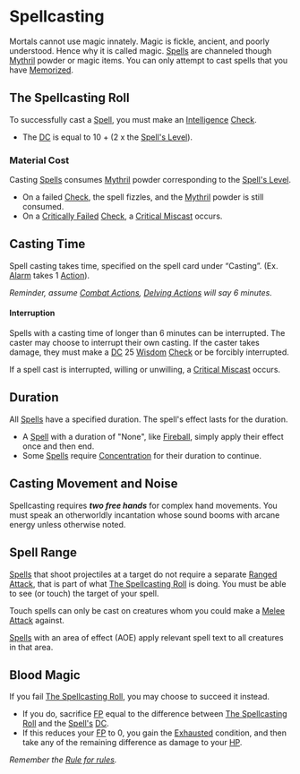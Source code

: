 # Spellcasting

Mortals cannot use magic innately. Magic is fickle, ancient, and poorly understood. Hence why it is called magic. [Spells](Spells.md) are channeled though [Mythril](Mythril.md) powder or magic items. You can only attempt to cast spells that you have [Memorized](Spell%20Memorization.md).
## The Spellcasting Roll
To successfully cast a [Spell](Spells.md), you must make an [Intelligence](../Player%20Characters/Chosen%20Statistics/Intelligence.md) [Check](../Game%20Procedures/Check.md).
- The [DC](../Game%20Procedures/DC.md) is equal to 10 + (2 x the [Spell's Level](Spell%20Level.md)).
### Material Cost
Casting [Spells](Spells.md) consumes [Mythril](Mythril.md) powder corresponding to the [Spell's Level](Spell%20Level.md).
- On a failed [Check](../Game%20Procedures/Check.md), the spell fizzles, and the [Mythril](Mythril.md) powder is still consumed.
- On a [Critically Failed](../Game%20Procedures/Dice%20Rolls/Critical%20Failure.md) [Check](../Game%20Procedures/Check.md), a [Critical Miscast](../Game%20Procedures/Dice%20Rolls/Critical%20Miscast.md) occurs.
## Casting Time
Spell casting takes time, specified on the spell card under “Casting”. (Ex. [Alarm](Spells/Mythril%20Spells/Level%201/Alarm.md) takes 1 [Action](../Game%20Procedures/Action.md)).

*Reminder, assume [Combat Actions](../Game%20Procedures/Action.md#Combat%20Action), [Delving Actions](../Game%20Procedures/Action.md#Delving%20Action) will say 6 minutes.*
#### Interruption
Spells with a casting time of longer than 6 minutes can be interrupted. The caster may choose to interrupt their own casting. If the caster takes damage, they must make a [DC](../Game%20Procedures/DC.md) 25 [Wisdom](../Player%20Characters/Chosen%20Statistics/Wisdom.md) [Check](../Game%20Procedures/Check.md) or be forcibly interrupted.

If a spell cast is interrupted, willing or unwilling, a [Critical Miscast](../Game%20Procedures/Dice%20Rolls/Critical%20Miscast.md) occurs.
## Duration
All [Spells](Spells.md) have a specified duration. The spell's effect lasts for the duration.
- A [Spell](Spells.md) with a duration of "None", like [Fireball](Spells/Mythril%20Spells/Level%203/Fireball.md), simply apply their effect once and then end.
- Some [Spells](Spells.md) require [Concentration](Concentration.md) for their duration to continue.
## Casting Movement and Noise
Spellcasting requires ***two free hands*** for complex hand movements. You must speak an otherworldly incantation whose sound booms with arcane energy unless otherwise noted. 
## Spell Range
[Spells](Spells.md) that shoot projectiles at a target do not require a separate [Ranged Attack](../Game%20Procedures/Ranged%20Attack.md), that is part of what [The Spellcasting Roll](Spellcasting.md#The%20Spellcasting%20Roll) is doing. You must be able to see (or touch) the target of your spell.

Touch spells can only be cast on creatures whom you could make a [Melee Attack](../Game%20Procedures/Melee%20Attack.md) against.

[Spells](Spells.md) with an area of effect (AOE) apply relevant spell text to all creatures in that area.
## Blood Magic
If you fail [The Spellcasting Roll](Spellcasting.md#The%20Spellcasting%20Roll), you may choose to succeed it instead. 
- If you do, sacrifice [FP](../Player%20Characters/Derived%20Statistics/Fatigue%20Points.md) equal to the difference between [The Spellcasting Roll](Spellcasting.md#The%20Spellcasting%20Roll) and the [Spell's](Spells.md) [DC](../Game%20Procedures/DC.md).
- If this reduces your [FP](../Player%20Characters/Derived%20Statistics/Fatigue%20Points.md) to 0, you gain the [Exhausted](../Conditions/Exhausted.md) condition, and then take any of the remaining difference as damage to your [HP](../Player%20Characters/Derived%20Statistics/Health%20Points.md).

*Remember the [Rule for rules](../Foreword/Rule%20for%20rules.md).*